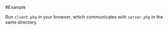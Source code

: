 #Example

Run `client.php` in your browser, which communicates with `server.php` in the same directory.
